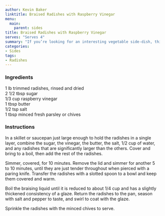 ```yaml
---
author: Kevin Baker
linktitle: Braised Radishes with Raspberry Vinegar
menu:
  main:
    parent: sides
title: Braised Radishes with Raspberry Vinegar
serves: "Serves 4"
summary: "If you’re looking for an interesting vegetable side-dish, this unusual recipe will fit the bill. And it’s good, I promise! Cooked radishes have a firm-tender texture something like a cooked turnip, but the flavor is much superior. Raspberry vinegar is worth seeking out for this, but red wine vinegar makes a reasonable substitute."
categories:
- Sides
tags:
- Radishes
---
```

### Ingredients

<div class="ingredient-list">

1 lb trimmed radishes, rinsed and dried  
2 1/2 tbsp sugar  
1/3 cup raspberry vinegar  
1 tbsp butter  
1/2 tsp salt  
1 tbsp minced fresh parsley or chives  

</div>

### Instructions
In a skillet or saucepan just large enough to hold the radishes in a single layer, combine the sugar, the vinegar, the butter, the salt, 1/2 cup of water, and any radishes that are significantly larger than the others. Cover and bring to a boil, then add the rest of the radishes.

Simmer, covered, for 10 minutes. Remove the lid and simmer for another 5 to 10 minutes, until they are just tender throughout when pierced with a paring knife. Transfer the radishes with a slotted spoon to a bowl and keep them covered and warm. 

Boil the braising liquid until it is reduced to about 1/4 cup and has a slightly thickened consistency of a glaze. Return the radishes to the pan, season with salt and pepper to taste, and swirl to coat with the glaze.

Sprinkle the radishes with the minced chives to serve.